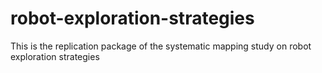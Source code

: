 # robot-exploration-strategies
This is the replication package of the systematic mapping study on robot exploration strategies 
